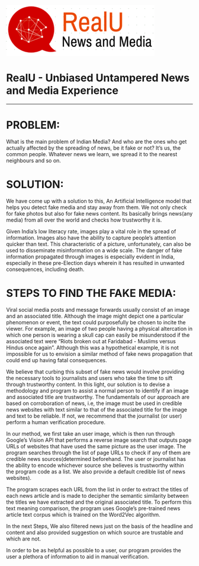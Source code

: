 ![](https://github.com/AnkurKonar/fns/blob/master/Screenshot%20from%202019-03-31%2008-33-37.png)

# RealU - Unbiased Untampered News and Media Experience
---------------------------------------------------------------------------------------------------------------------------------------------------------------------------------------------------------------------------------------------------------------------------------------------------------------------------------------------------------------------------------------
# PROBLEM:

What is the main problem of Indian Media? And who are the ones who get actually affected by the spreading of news, be it fake or not? It’s us, the common people. Whatever news we learn, we spread it to the nearest neighbours and so on.

# SOLUTION:

We have come up with a solution to this, An Artificial Intelligence model that helps you detect fake media and stay away from them. We not only check for fake photos but also for fake news content. Its basically brings news(any media) from all over the world and checks how trustworthy it is. 

Given India’s low literacy rate, images play a vital role in the spread of information. Images also have the ability to capture people’s attention quicker than text. This characteristic of a picture, unfortunately, can also be used to disseminate misinformation on a wide scale. The danger of fake information propagated through images is especially evident in India, especially in these pre-Election days wherein it has resulted in unwanted consequences, including death.

# STEPS TO FIND THE FAKE MEDIA:

Viral social media posts and message forwards usually consist of an image and an associated title. Although the image might depict one a particular phenomenon or event, the text could purposefully be chosen to incite the viewer. For example, an image of two people having a physical altercation in which one person is wearing a skull cap can easily be misunderstood if the associated text were “Riots broken out at Faridabad - Muslims versus Hindus once again”. Although this was a hypothetical example, it is not impossible for us to envision a similar method of fake news propagation that could end up having fatal consequences.

We believe that curbing this subset of fake news would involve providing the necessary tools to journalists and users who take the time to sift through trustworthy content. In this light, our solution is to devise a methodology and program to assist a normal person to identify if an image and associated title are trustworthy. The fundamentals of our approach are based on corroboration of news, i.e, the image must be used in credible news websites with text similar to that of the associated title for the image and text to be reliable. If not, we recommend that the journalist (or user) perform a human verification procedure.

In our method, we first take an user image, which is then run through Google’s Vision API that performs a reverse image search that outputs page URLs of websites that have used the same picture as the user image.
The program searches through the list of page URLs to check if any of them are credible news sources(determined beforehand. The user or journalist has the ability to encode whichever source she believes is trustworthy within the program code as a list. We also provide a default credible list of news websites).

The program scrapes each URL from the list in order to extract the titles of each news article and is made to decipher the semantic similarity between the titles we have extracted and the original associated title. To perform this text meaning comparison, the program uses Google’s pre-trained news article text corpus which is trained on the Word2Vec algorithm.

In the next Steps, We also filtered news just on the basis of the headline and content and also provided suggestion on which source are trustable and which are not.

In order to be as helpful as possible to a user, our program provides the user a plethora of information to aid in manual verification.






